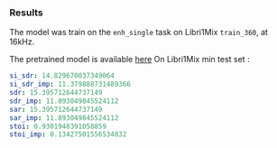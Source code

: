 ### Results 

The model was train on the `enh_single` task on Libri1Mix `train_360`, at 16kHz.

The pretrained model is available [here](https://huggingface.co/JorisCos/DPTNet_Libri1Mix_enhsingle_16k&)
On Libri1Mix min test set :

``` yaml
si_sdr: 14.829670037349064
si_sdr_imp: 11.379888731489366
sdr: 15.395712644737149
sdr_imp: 11.893049845524112
sar: 15.395712644737149
sar_imp: 11.893049845524112
stoi: 0.9301948391058859
stoi_imp: 0.13427501556534832
```